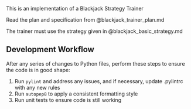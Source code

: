 This is an implementation of a Blackjack Strategy Trainer

Read the plan and specification from @blackjack_trainer_plan.md

The trainer must use the strategy given in @blackjack_basic_strategy.md

## Development Workflow

After any series of changes to Python files, perform these steps to ensure the code is in good shape:

1. Run `pylint` and address any issues, and if necessary, update .pylintrc with any new rules
2. Run `autopep8` to apply a consistent formatting style
3. Run unit tests to ensure code is still working
